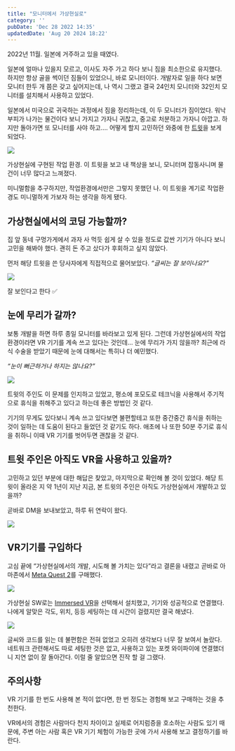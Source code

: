 ```yaml
---
title: "모니터에서 가상현실로"
category: ''
pubDate: 'Dec 28 2022 14:35'
updatedDate: 'Aug 20 2024 18:22'
---
```


2022년 11월. 일본에 거주하고 있을 때였다.

일본에 얼마나 있을지 모르고, 이사도 자주 가고 하다 보니 짐을 최소한으로 유지했다. 하지만 항상 골을 썩이던 짐들이 있었으니, 바로 모니터이다. 개발자로 일을 하다 보면 모니터 한두 개 쯤은 갖고 싶어지는데, 나 역시 그랬고 결국 24인치 모니터와 32인치 모니터를 설치해서 사용하고 있었다.

일본에서 미국으로 귀국하는 과정에서 짐을 정리하는데, 이 두 모니터가 짐이었다. 워낙 부피가 나가는 물건이다 보니 가지고 가자니 귀찮고, 중고로 처분하고 가자니 아깝고. 하지만 돌아가면 또 모니터를 사야 하고…. 어떻게 할지 고민하던 와중에 한  [트윗](https://twitter.com/hmartapp/status/1444891624538996740?s=20)을 보게 되었다.


![](/images/transitioning_from_monitors_to_a_vr_workspace/img1.webp)

가상현실에 구현된 작업 환경. 이 트윗을 보고 내 책상을 보니, 모니터며 잡동사니며 물건이 너무 많다고 느껴졌다.

미니멀함을 추구하지만, 작업환경에서만은 그렇지 못했던 나. 이 트윗을 계기로 작업환경도 미니멀하게 가보자 하는 생각을 하게 됐다.

## 가상현실에서의 코딩 가능할까?

집 앞 동네 구멍가게에서 과자 사 먹듯 쉽게 살 수 있을 정도로 값싼 기기가 아니다 보니 고민을 해봐야 했다. 괜히 돈 주고 샀다가 후회하고 싶지 않았다.

먼저 해당 트윗을 쓴 당사자에게 직접적으로 물어보았다. _“글씨는 잘 보이나요?”_

![](/images/transitioning_from_monitors_to_a_vr_workspace/img2.webp)

잘 보인다고 한다 ✅

## 눈에 무리가 갈까?

보통 개발을 하면 하루 종일 모니터를 바라보고 있게 된다. 그런데 가상현실에서의 작업환경이라면 VR 기기를 계속 쓰고 있다는 것인데… 눈에 무리가 가지 않을까? 최근에 라식 수술을 받았기 때문에 눈에 대해서는 특히나 더 예민했다.

_“눈이 뻐근하거나 하지는 않나요?”_

![](/images/transitioning_from_monitors_to_a_vr_workspace/img3.webp)

트윗의 주인도 이 문제를 인지하고 있었고, 평소에 포모도로 테크닉을 사용해서 주기적으로 휴식을 취해주고 있다고 하는데 좋은 방법인 것 같다.

기기의 무게도 있다보니 계속 쓰고 있다보면 불편할테고 또한 중간중간 휴식을 취하는 것이 일하는 데 도움이 된다고 들었던 것 같기도 하다. 애초에 나 또한 50분 주기로 휴식을 취하니 이때 VR 기기를 벗어두면 괜찮을 것 같다.

## 트윗 주인은 아직도 VR을 사용하고 있을까?

고민하고 있던 부분에 대한 해답은 찾았고, 마지막으로 확인해 볼 것이 있었다. 해당 트윗이 올라온 지 약 1년이 지난 지금, 본 트윗의 주인은 아직도 가상현실에서 개발하고 있을까?

곧바로 DM을 보내보았고, 하루 뒤 연락이 왔다.

![](/images/transitioning_from_monitors_to_a_vr_workspace/img5.webp)

## VR기기를 구입하다

고심 끝에 “가상현실에서의 개발, 시도해 볼 가치는 있다”라고 결론을 내렸고 곧바로 아마존에서 [Meta Quest 2](https://www.meta.com/jp/en/quest/products/quest-2/)를 구매했다.

![](/images/transitioning_from_monitors_to_a_vr_workspace/img6.webp)

가상현실 SW로는 [Immersed VR](https://immersed.com/)을 선택해서 설치했고, 기기와 성공적으로 연결했다. 나에게 알맞은 각도, 위치, 등등 세팅하는 데 시간이 걸렸지만 결국 해냈다.

![](/images/transitioning_from_monitors_to_a_vr_workspace/img7.gif)

글씨와 코드를 읽는 데 불편함은 전혀 없었고 오히려 생각보다 너무 잘 보여서 놀랐다. 네트워크 관련해서도 따로 세팅한 것은 없고, 사용하고 있는 포켓 와이파이에 연결했더니 지연 없이 잘 돌아간다. 이럴 줄 알았으면 진작 할 걸 그랬다.

## 주의사항

VR 기기를 한 번도 사용해 본 적이 없다면, 한 번 정도는 경험해 보고 구매하는 것을 추천한다. 

VR에서의 경험은 사람마다 천지 차이이고 실제로 어지럼증을 호소하는 사람도 있기 때문에, 주변 아는 사람 혹은 VR 기기 체험이 가능한 곳에 가서 사용해 보고 결정하기를 바란다.